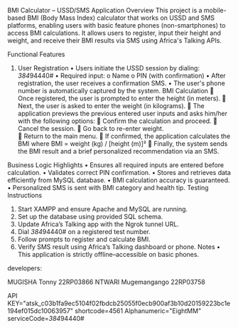 BMI Calculator – USSD/SMS Application
 Overview
This project is a mobile-based BMI (Body Mass Index) calculator that works on USSD and SMS platforms, enabling users with basic feature phones (non-smartphones) to access BMI calculations. It allows users to register, input their height and weight, and receive their BMI results via SMS using Africa's Talking APIs.

Functional Features
1. User Registration
•	Users initiate the USSD session by dialing: *384*94440#
•	Required input:
o	Name
o	PIN (with confirmation)
•	After registration, the user receives a confirmation SMS.
•	The user's phone number is automatically captured by the system.
BMI Calculation
	Once registered, the user is prompted to enter the height (in meters).
	Next, the user is asked to enter the weight (in kilograms).
	The application previews the previous entered user inputs and asks him/her with the following options:
	Confirm the calculation and proceed.
	Cancel the session.
	Go back to re-enter weight.  
	Return to the main menu.
	 If confirmed, the application calculates the BMI where  BMI = weight (kg) / [height (m)]²
	Finally, the system sends the BMI result and a brief personalized recommendation via an SMS.

Business Logic Highlights
•	Ensures all required inputs are entered before calculation.
•	Validates correct PIN confirmation.
•	Stores and retrieves data efficiently from MySQL database.
•	BMI calculation accuracy is guaranteed.
•	Personalized SMS is sent with BMI category and health tip.
 Testing Instructions
1.	Start XAMPP and ensure Apache and MySQL are running.
2.	Set up the database using provided SQL schema.
3.	Update Africa’s Talking app with the Ngrok tunnel URL.
4.	Dial *384*94440# on a registered test number.
5.	Follow prompts to register and calculate BMI.
6.	Verify SMS result using Africa’s Talking dashboard or phone.
Notes
•	This application is strictly offline–accessible on basic phones.

developers:

MUGISHA Tonny 22RP03866
NTWARI Mugemangango 22RP03758


API KEY="atsk_c03b1fa9ec5104f02fbdcb25055f0ecb900af3b10d20159223bc1e194ef015dc10063957"
shortcode=4561
Alphanumeric="EightMM"
serviceCode=*384*94440#